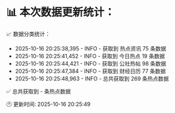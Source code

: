 📊 本次数据更新统计：
==========================

📈 数据分类统计：
- 2025-10-16 20:25:38,395 - INFO - 获取到 热点资讯 75 条数据
- 2025-10-16 20:25:41,452 - INFO - 获取到 今日热点 19 条数据
- 2025-10-16 20:25:44,421 - INFO - 获取到 公社热帖 98 条数据
- 2025-10-16 20:25:47,384 - INFO - 获取到 财经日历 77 条数据
- 2025-10-16 20:25:48,963 - INFO - 总共获取到 269 条热点数据

✅ 总共获取到 - 条热点数据

🕐 更新时间: 2025-10-16 20:25:49
